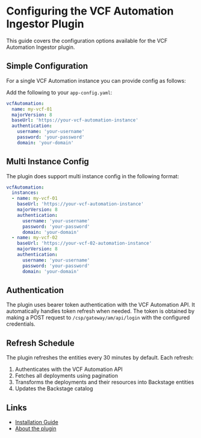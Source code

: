 # Configuring the VCF Automation Ingestor Plugin

This guide covers the configuration options available for the VCF Automation Ingestor plugin.

## Simple Configuration

For a single VCF Automation instance you can provide config as follows:
  
Add the following to your `app-config.yaml`:

```yaml
vcfAutomation:
  name: my-vcf-01
  majorVersion: 8
  baseUrl: 'https://your-vcf-automation-instance'
  authentication:
    username: 'your-username'
    password: 'your-password'
    domain: 'your-domain'
```

## Multi Instance Config

The plugin does support multi instance config in the following format:

```yaml
vcfAutomation:
  instances:
  - name: my-vcf-01
    baseUrl: 'https://your-vcf-automation-instance'
    majorVersion: 8
    authentication:
      username: 'your-username'
      password: 'your-password'
      domain: 'your-domain'
  - name: my-vcf-02
    baseUrl: 'https://your-vcf-02-automation-instance'
    majorVersion: 8
    authentication:
      username: 'your-username'
      password: 'your-password'
      domain: 'your-domain'
```

## Authentication

The plugin uses bearer token authentication with the VCF Automation API. It automatically handles token refresh when needed. The token is obtained by making a POST request to `/csp/gateway/am/api/login` with the configured credentials.

## Refresh Schedule

The plugin refreshes the entities every 30 minutes by default. Each refresh:  
1. Authenticates with the VCF Automation API  
2. Fetches all deployments using pagination  
3. Transforms the deployments and their resources into Backstage entities  
4. Updates the Backstage catalog  

## Links

- [Installation Guide](install.md)
- [About the plugin](about.md)
